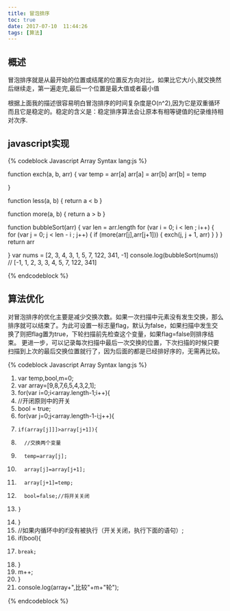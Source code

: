 ```yaml
---
title: 冒泡排序
toc: true
date: 2017-07-10  11:44:26
tags: [算法]
---
```


## 概述


冒泡排序就是从最开始的位置或结尾的位置反方向对比，如果比它大/小,就交换然后继续走，第一遍走完,最后一个位置是最大值或者最小值

根据上面我的描述很容易明白冒泡排序的时间复杂度是O(n^2),因为它是双重循环 而且它是稳定的。稳定的含义是：稳定排序算法会让原本有相等键值的纪录维持相对次序.


## javascript实现

{% codeblock Javascript Array Syntax lang:js %}

function exch(a, b, arr) {
    var temp = arr[a]
    arr[a] = arr[b]
    arr[b] = temp

}

function less(a, b) {
    return a < b
}

function more(a, b) {
    return a > b
}

function bubbleSort(arr) {
    var len = arr.length
    for (var i = 0; i < len ; i++) {
        for (var j = 0; j < len - i ; j++) {
            if (more(arr[j],arr[j+1])) {
                exch(j, j + 1, arr)
            }
        }
    }
    return arr

}
var nums = [2, 3, 4, 3, 1, 5, 7, 122, 341, -1]
console.log(bubbleSort(nums))
// [-1, 1, 2, 3, 3, 4, 5, 7, 122, 341]

{% endcodeblock %}

## 算法优化


对冒泡排序的优化主要是减少交换次数。如果一次扫描中元素没有发生交换，那么排序就可以结束了。为此可设置一标志量flag，默认为false，如果扫描中发生交换了则把flag置为true，下轮扫描前先检查这个变量，如果flag=false则排序结束。
更进一步，可以记录每次扫描中最后一次交换的位置，下次扫描的时候只要扫描到上次的最后交换位置就行了，因为后面的都是已经排好序的，无需再比较。



{% codeblock Javascript Array Syntax lang:js %}


1. var temp,bool,m=0;
2. var array=[9,8,7,6,5,4,3,2,1];
3. for(var i=0;i<array.length-1;i++){
4.   //开闭原则中的开关
5.   bool = true;
6.   for(var j=0;j<array.length-1-i;j++){
7.     if(array[j]]]>array[j+1]){
8.       //交换两个变量
9.       temp=array[j];
10.       array[j]=array[j+1];
11.       array[j+1]=temp;
12.       bool=false;//将开关关闭
13.     }
14.   }
15.   //如果内循环中的if没有被执行（开关关闭，执行下面的语句）;
16.   if(bool){
17.     break;
18.   }
19.   m++;
20. }
21. console.log(array+",比较"+m+"轮");


{% endcodeblock %}

